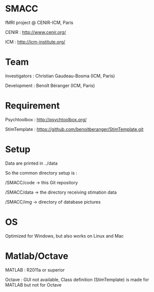 # SMACC

fMRI project @ CENIR-ICM, Paris

CENIR : http://www.cenir.org/

ICM : http://icm-institute.org/


# Team

Investigators : Christian Gaudeau-Bosma (ICM, Paris)

Development : Benoît Béranger (ICM, Paris)


# Requirement

Psychtoolbox : http://psychtoolbox.org/

StimTemplate : https://github.com/benoitberanger/StimTemplate.git


# Setup

Data are printed in ../data

So the common directory setup is :

/SMACC/code -> this Git repository

/SMACC/data -> the directory receiving stimation data

/SMACC/img  -> directory of database pictures


# OS

Optimized for Windows, but also works on Linux and Mac


# Matlab/Octave

MATLAB  : R2011a or superior

Octave  : GUI not available, Class definition (StimTemplate) is made for MATLAB but not for Octave
